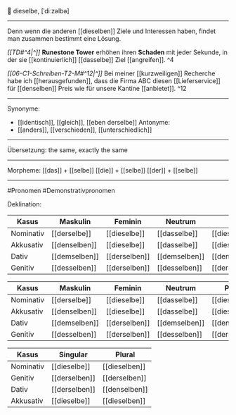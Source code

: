 🔴 dieselbe, [ˈdiːzəlbə]

---
 Denn wenn die anderen [[dieselben]] Ziele und Interessen haben, findet man zusammen bestimmt eine Lösung.  

*[[TD#^4|^]]* **Runestone Tower** erhöhen ihren **Schaden** mit jeder Sekunde, in der sie [[kontinuierlich]] [[dasselbe]] Ziel [[angreifen]]. ^4


*[[06-C1-Schreiben-T2-M#^12|^]]* Bei meiner [[kurzweiligen]] Recherche habe ich [[herausgefunden]], dass die Firma ABC diesen [[Lieferservice]] für [[denselben]] Preis wie für unsere Kantine [[anbietet]]. ^12


---
Synonyme:
- [[identisch]], [[gleich]], [[eben derselbe]]
Antonyme:
- [[anders]], [[verschieden]], [[unterschiedlich]]

---
Übersetzung: the same, exactly the same

---
Morpheme:
[[das]] + [[selbe]]
[[die]] + [[selbe]]
[[der]] + [[selbe]]

---
#Pronomen #Demonstrativpronomen

Deklination:

| Kasus     | Maskulin      | Feminin       | Neutrum       | Plural          |
| --------- | ------------- | ------------- | ------------- | --------------- |
| Nominativ | [[derselbe]]  | [[dieselbe]]  | [[dasselbe]]  | [[dieselben]]   |
| Akkusativ | [[denselben]] | [[dieselbe]]  | [[dasselbe]]  | [[dieselben]]   |
| Dativ     | [[demselben]] | [[derselben]] | [[demselben]] | [[denselelbem]] |
| Genitiv   | [[desselben]] | [[derselben]] | [[desselben]] | [[derselben]]   |

| Kasus     | Maskulin      | Feminin       | Neutrum       | Plural        |
| --------- | ------------- | ------------- | ------------- | ------------- |
| Nominativ | [[derselbe]]  | [[dieselbe]]  | [[dasselbe]]  | [[dieselben]] |
| Akkusativ | [[denselben]] | [[dieselbe]]  | [[dasselbe]]  | [[dieselben]] |
| Dativ     | [[demselben]] | [[derselben]] | [[demselben]] | [[denselben]] |
| Genitiv   | [[desselben]] | [[derselben]] | [[desselben]] | [[derselben]] |

| Kasus     | Singular      | Plural        |
| --------- | ------------- | ------------- |
| Nominativ | [[dieselbe]]  | [[dieselben]] |
| Genitiv   | [[derselben]] | [[derselben]] |
| Dativ     | [[derselben]] | [[denselben]] |
| Akkusativ | [[dieselbe]]  | [[dieselben]] |
